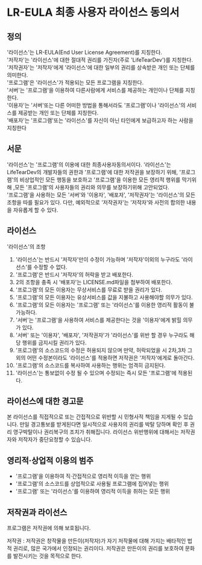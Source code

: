 LR-EULA 최종 사용자 라이선스 동의서
================================

정의
-----
'라이선스'는 LR-EULA(End User License Agreement)를 지칭한다.<br>
'저작자'는 '라이선스'에 대한 절대적 권리를 가진자(주로 'LifeTearDev')를 지칭한다.<br>
'저작권자'는 '저작자'에게 '라이선스'에 대한 일부의 권리를 상속받은 개인 또는 단체를 의미한다.<br>
'프로그램'은 '라이선스'가 적용되는 모든 프로그램을 지칭한다.<br>
'서버'는 '프로그램'을 이용하여 다른사람에게 서비스를 제공하는 개인이나 단체를 지칭한다. <br>
'이용자'는 '서버'또는 다른 어떠한 방법을 통해서라도 '프로그램'이나 '라이선스'의 서비스를 제공받는 개인 또는 단체를 지칭한다.<br>
'배포자'는 '프로그램'또는 '라이선스'를 자신이 아닌 타인에게 보급하고자 하는 사람을 지칭한다

서문
--------------------
'라이선스'는 '프로그램'의 이용에 대한 최종사용자동의서이다. '라이선스'는 LifeTearDev의 개발자들의 권한과 '프로그램'에 대한 저작권을 보장하기 위해, '프로그램'의 비상업적인 모든 행동을 보호하고 '프로그램'을 이용한 모든 영리적 행위를 막기위해 ,모든 '프로그램'의 사용자들의 권리와 의무를 보장하기위해 고안되었다.
<br>
'프로그램'을 사용하는 모든 '서버'와 '이용자', '배포자', '저작권자'는 '라이선스'의 모든 조항을 따를 필요가 있다. 다만, 예외적으로 '저작권자'는 '저작자'와 사전의 합의한 내용을 자유롭게 할 수 있다.

라이선스
-------------------------------------------
'라이선스'의 조항

1. '라이선스'는 반드시 '저작자'만이 수정이 가능하며 '저작자'이외의 누구라도 '라이선스'를 수정할 수 없다.
2. '프로그램'은 반드시 '저작자'의 허락을 받고 배포한다.
3. 2의 조항을 충족 시 '배포자'는 LICENSE.md파일을 첨부하여 배포한다.
4. '프로그램'의 모든 이용자는 무상서비스를 무료로 받을 권리가 있다.
5. '프로그램'의 모든 이용자는 유상서비스를 값을 지불하고 사용해야할 의무가 있다.
6. '프로그램'의 모든 이용자는 '프로그램' 또는 '라이선스'를 이용한 영리적 활동이 불가능하다.
7. '서버'는 '프로그램'을 사용하여 서비스를 제공한다는 것을 '이용자'에게 밝힐 의무가 있다.
8. '서버' 또는 '이용자', '배포자', '저작권자'가 '라이선스'를 위반 할 경우 누구라도 해당 행위를 금지시킬 권리가 있다.
9. '프로그램'의 소스코드의 수정은 허용되지 않으며 만약, 허락되었을 시 2차,3차 그 외의 어떤 수정본이라도 '라이선스'를 적용하면 저작권은 '저작자'에게로 돌아간다.
10. '프로그램'의 소스코드를 복사하여 사용하는 행위는 엄격히 금지된다.
11. '라이선스'는 통보없이 수정 될 수 있으며 수정되는 즉시 모든 '프로그램'에 적용된다.

라이선스에 대한 경고문
--------------------------------------------------------------
본 라이선스를 직접적으로 또는 간접적으로 위반할 시 민형사적 책임을 지게될 수 있습니다. 만일 경고통보를 받게된다면 일시적으로 사용자의 권리를 박탈 당하며 확인 후 권리 영구박탈이나 권리복구의 조치가 취해집니다. 라이선스 위반행위에 대해서는 저작권자와 저작자가 중단요청할 수 있습니다.

영리적·상업적 이용의 범주
---
+ '프로그램'을 이용하여 직·간접적으로 영리적 이득을 얻는 행위
+ '프로그램'의 소스코드를 상업적으로 사용될 프로그램에 집어넣는 행위
+ '프로그램' 또는 '라이선스'를 이용하여 영리적 이득을 취하는 모든 행위

저작권과 라이선스
----------------------------------------------------
프로그램은 저작권에 의해 보호됩니다.

저작권 : 저작권은 창작물을 만든이(저작자)가 자기 저작물에 대해 가지는 배타적인 법적 권리로, 많은 국가에서 인정되는 권리이다. 저작권은 만든이의 권리를 보호하여 문화를 발전시키는 것을 목적으로 한다.
